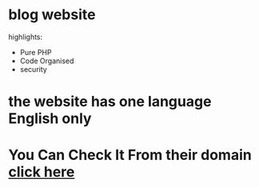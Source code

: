 # blog website

highlights:

* Pure PHP
* Code Organised
* security
# the website has one language English only
# You Can Check It From their domain [click here](http://example.com/)

